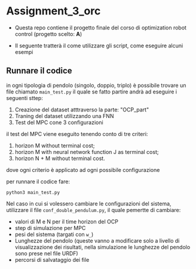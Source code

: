 # Assignment_3_orc
- Questa repo contiene il progetto finale del corso di optimization robot control (progetto scelto: **A**)

- Il seguente tratterà il come utilizzare gli script, come eseguire alcuni esempi

## Runnare il codice
in ogni tipologia di pendolo (singolo, doppio, triplo) è possibile trovare un file chiamato `main_test.py` il quale se fatto partire andrà ad eseguire i seguenti sttep:
1. Creazione del dataset atttraverso la parte: "OCP_part"
2. Traning del dataset utilizzando una FNN
3. Test del MPC cone 3 configurazioni

il test del MPC viene eseguito tenendo conto di tre criteri:
1. horizon M without terminal cost;
2. horizon M with neural network function J as terminal cost;
3. horizon N + M without terminal cost.

dove ogni criterio è applicato ad ogni possibile configurazione

per runnare il codice fare:
```
python3 main_test.py
```

Nel caso in cui si volessero cambiare le configurazioni del sistema, utilizzare il file `conf_double_pendulum.py`, il quale pemertte di cambiare:
- valori di M e N per il time horizon del OCP
- step di simulazione per MPC
- pesi del sistema (targati con `w_`)
- Lunghezze del pendolo (queste vanno a modificare solo a livello di visualizzazione dei risultati, nella simulazione le lunghezze del pendolo sono prese nel file URDF)
- percorsi di salvataggio dei file
